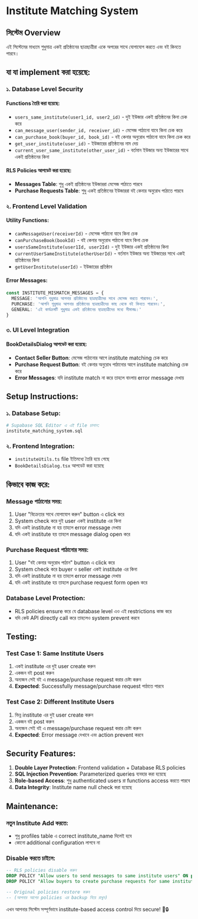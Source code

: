 # Institute Matching System

## সিস্টেম Overview

এই সিস্টেমের মাধ্যমে শুধুমাত্র একই প্রতিষ্ঠানের ছাত্রছাত্রীরা একে অপরের সাথে যোগাযোগ করতে এবং বই কিনতে পারবে।

## যা যা implement করা হয়েছে:

### ১. Database Level Security

#### Functions তৈরি করা হয়েছে:
- `users_same_institute(user1_id, user2_id)` - দুই ইউজার একই প্রতিষ্ঠানের কিনা চেক করে
- `can_message_user(sender_id, receiver_id)` - মেসেজ পাঠানো যাবে কিনা চেক করে
- `can_purchase_book(buyer_id, book_id)` - বই কেনার অনুরোধ পাঠানো যাবে কিনা চেক করে
- `get_user_institute(user_id)` - ইউজারের প্রতিষ্ঠানের নাম দেয়
- `current_user_same_institute(other_user_id)` - বর্তমান ইউজার অন্য ইউজারের সাথে একই প্রতিষ্ঠানের কিনা

#### RLS Policies আপডেট করা হয়েছে:
- **Messages Table**: শুধু একই প্রতিষ্ঠানের ইউজাররা মেসেজ পাঠাতে পারবে
- **Purchase Requests Table**: শুধু একই প্রতিষ্ঠানের ইউজাররা বই কেনার অনুরোধ পাঠাতে পারবে

### ২. Frontend Level Validation

#### Utility Functions:
- `canMessageUser(receiverId)` - মেসেজ পাঠানো যাবে কিনা চেক
- `canPurchaseBook(bookId)` - বই কেনার অনুরোধ পাঠানো যাবে কিনা চেক
- `usersSameInstitute(user1Id, user2Id)` - দুই ইউজার একই প্রতিষ্ঠানের কিনা
- `currentUserSameInstitute(otherUserId)` - বর্তমান ইউজার অন্য ইউজারের সাথে একই প্রতিষ্ঠানের কিনা
- `getUserInstitute(userId)` - ইউজারের প্রতিষ্ঠান

#### Error Messages:
```typescript
const INSTITUTE_MISMATCH_MESSAGES = {
  MESSAGE: 'আপনি শুধুমাত্র আপনার প্রতিষ্ঠানের ছাত্রছাত্রীদের সাথে মেসেজ করতে পারবেন।',
  PURCHASE: 'আপনি শুধুমাত্র আপনার প্রতিষ্ঠানের ছাত্রছাত্রীদের কাছ থেকে বই কিনতে পারবেন।',
  GENERAL: 'এই কার্যক্রমটি শুধুমাত্র একই প্রতিষ্ঠানের ছাত্রছাত্রীদের মধ্যে সীমাবদ্ধ।'
}
```

### ৩. UI Level Integration

#### BookDetailsDialog আপডেট করা হয়েছে:
- **Contact Seller Button**: মেসেজ পাঠানোর আগে institute matching চেক করে
- **Purchase Request Button**: বই কেনার অনুরোধ পাঠানোর আগে institute matching চেক করে
- **Error Messages**: যদি institute match না করে তাহলে বাংলায় error message দেখায়

## Setup Instructions:

### ১. Database Setup:
```bash
# Supabase SQL Editor এ এই file চালান:
institute_matching_system.sql
```

### ২. Frontend Integration:
- `instituteUtils.ts` file ইতিমধ্যে তৈরি হয়ে গেছে
- `BookDetailsDialog.tsx` আপডেট করা হয়েছে

## কিভাবে কাজ করে:

### Message পাঠানোর সময়:
1. User "বিক্রেতার সাথে যোগাযোগ করুন" button এ click করে
2. System check করে দুই user একই institute এর কিনা
3. যদি একই institute না হয় তাহলে error message দেখায়
4. যদি একই institute হয় তাহলে message dialog open করে

### Purchase Request পাঠানোর সময়:
1. User "বই কেনার অনুরোধ পাঠান" button এ click করে  
2. System check করে buyer ও seller একই institute এর কিনা
3. যদি একই institute না হয় তাহলে error message দেখায়
4. যদি একই institute হয় তাহলে purchase request form open করে

### Database Level Protection:
- RLS policies ensure করে যে database level এও এই restrictions কাজ করে
- যদি কেউ API directly call করে তাহলেও system prevent করবে

## Testing:

### Test Case 1: Same Institute Users
1. একই institute এর দুই user create করুন
2. একজন বই post করুন
3. অন্যজন সেই বই এ message/purchase request করার চেষ্টা করুন
4. **Expected**: Successfully message/purchase request পাঠাতে পারবে

### Test Case 2: Different Institute Users  
1. ভিন্ন institute এর দুই user create করুন
2. একজন বই post করুন
3. অন্যজন সেই বই এ message/purchase request করার চেষ্টা করুন
4. **Expected**: Error message দেখাবে এবং action prevent করবে

## Security Features:

1. **Double Layer Protection**: Frontend validation + Database RLS policies
2. **SQL Injection Prevention**: Parameterized queries ব্যবহার করা হয়েছে
3. **Role-based Access**: শুধু authenticated users রা functions access করতে পারবে
4. **Data Integrity**: Institute name null check করা হয়েছে

## Maintenance:

### নতুন Institute Add করতে:
- শুধু profiles table এ correct institute_name দিলেই হবে
- কোনো additional configuration লাগবে না

### Disable করতে চাইলে:
```sql
-- RLS policies disable করুন
DROP POLICY "Allow users to send messages to same institute users" ON public.messages;
DROP POLICY "Allow buyers to create purchase requests for same institute sellers" ON public.purchase_requests;

-- Original policies restore করুন
-- (আপনার আগের policies এর backup নিয়ে রাখুন)
```

এখন আপনার সিস্টেম সম্পূর্ণভাবে institute-based access control দিয়ে secure! 🏫🔒
